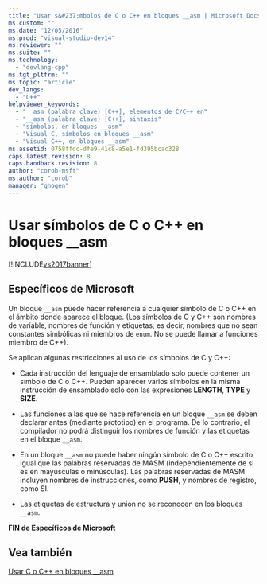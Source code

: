 ```yaml
---
title: "Usar s&#237;mbolos de C o C++ en bloques __asm | Microsoft Docs"
ms.custom: ""
ms.date: "12/05/2016"
ms.prod: "visual-studio-dev14"
ms.reviewer: ""
ms.suite: ""
ms.technology: 
  - "devlang-cpp"
ms.tgt_pltfrm: ""
ms.topic: "article"
dev_langs: 
  - "C++"
helpviewer_keywords: 
  - "__asm (palabra clave) [C++], elementos de C/C++ en"
  - "__asm (palabra clave) [C++], sintaxis"
  - "símbolos, en bloques __asm"
  - "Visual C, símbolos en bloques __asm"
  - "Visual C++, en bloques __asm"
ms.assetid: 0758ffdc-dfe9-41c8-a5e1-fd395bcac328
caps.latest.revision: 8
caps.handback.revision: 8
author: "corob-msft"
ms.author: "corob"
manager: "ghogen"
---
```

# Usar s&#237;mbolos de C o C++ en bloques __asm
[!INCLUDE[vs2017banner](../../assembler/inline/includes/vs2017banner.md)]

## Específicos de Microsoft  
 Un bloque `__asm` puede hacer referencia a cualquier símbolo de C o C\+\+ en el ámbito donde aparece el bloque. \(Los símbolos de C y C\+\+ son nombres de variable, nombres de función y etiquetas; es decir, nombres que no sean constantes simbólicas ni miembros de `enum`.  No se puede llamar a funciones miembro de C\+\+\).  
  
 Se aplican algunas restricciones al uso de los símbolos de C y C\+\+:  
  
-   Cada instrucción del lenguaje de ensamblado solo puede contener un símbolo de C o C\+\+.  Pueden aparecer varios símbolos en la misma instrucción de ensamblado solo con las expresiones **LENGTH**, **TYPE** y **SIZE**.  
  
-   Las funciones a las que se hace referencia en un bloque `__asm` se deben declarar antes \(mediante prototipo\) en el programa.  De lo contrario, el compilador no podrá distinguir los nombres de función y las etiquetas en el bloque `__asm`.  
  
-   En un bloque `__asm` no puede haber ningún símbolo de C o C\+\+ escrito igual que las palabras reservadas de MASM \(independientemente de si es en mayúsculas o minúsculas\).  Las palabras reservadas de MASM incluyen nombres de instrucciones, como **PUSH**, y nombres de registro, como SI.  
  
-   Las etiquetas de estructura y unión no se reconocen en los bloques `__asm`.  
  
 **FIN de Específicos de Microsoft**  
  
## Vea también  
 [Usar C o C\+\+ en bloques \_\_asm](../../assembler/inline/using-c-or-cpp-in-asm-blocks.md)